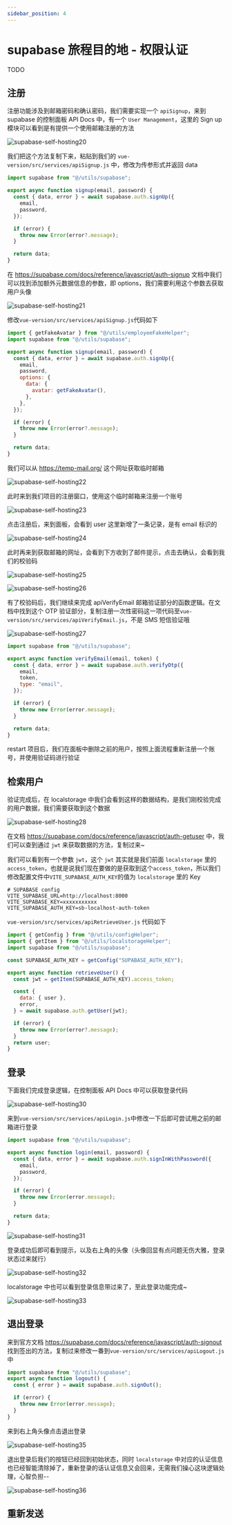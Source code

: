 ```yaml
---
sidebar_position: 4
---
```


# supabase 旅程目的地 - 权限认证

TODO

## 注册

注册功能涉及到邮箱密码和确认密码，我们需要实现一个 `apiSignup`，来到 supabase 的控制面板 API Docs 中，有一个 `User Management`，这里的 Sign up 模块可以看到是有提供一个使用邮箱注册的方法

![supabase-self-hosting20](https://fxpby.oss-cn-beijing.aliyuncs.com/blogImg/framework/supabase/supabase-self-hosting20.jpg)

我们把这个方法复制下来，粘贴到我们的 `vue-version/src/services/apiSignup.js` 中，修改为传参形式并返回 data

```js
import supabase from "@/utils/supabase";

export async function signup(email, password) {
  const { data, error } = await supabase.auth.signUp({
    email,
    password,
  });

  if (error) {
    throw new Error(error?.message);
  }

  return data;
}
```

在 https://supabase.com/docs/reference/javascript/auth-signup 文档中我们可以找到添加额外元数据信息的参数，即 options，我们需要利用这个参数去获取用户头像

![supabase-self-hosting21](https://fxpby.oss-cn-beijing.aliyuncs.com/blogImg/framework/supabase/supabase-self-hosting21.jpg)

修改`vue-version/src/services/apiSignup.js`代码如下

```js
import { getFakeAvatar } from "@/utils/employeeFakeHelper";
import supabase from "@/utils/supabase";

export async function signup(email, password) {
  const { data, error } = await supabase.auth.signUp({
    email,
    password,
    options: {
      data: {
        avatar: getFakeAvatar(),
      },
    },
  });

  if (error) {
    throw new Error(error?.message);
  }

  return data;
}
```

我们可以从 https://temp-mail.org/ 这个网址获取临时邮箱

![supabase-self-hosting22](https://fxpby.oss-cn-beijing.aliyuncs.com/blogImg/framework/supabase/supabase-self-hosting22.jpg)

此时来到我们项目的注册窗口，使用这个临时邮箱来注册一个账号

![supabase-self-hosting23](https://fxpby.oss-cn-beijing.aliyuncs.com/blogImg/framework/supabase/supabase-self-hosting23.jpg)

点击注册后，来到面板，会看到 user 这里新增了一条记录，是有 email 标识的

![supabase-self-hosting24](https://fxpby.oss-cn-beijing.aliyuncs.com/blogImg/framework/supabase/supabase-self-hosting24.jpg)

此时再来到获取邮箱的网址，会看到下方收到了邮件提示，点击去确认，会看到我们的校验码

![supabase-self-hosting25](https://fxpby.oss-cn-beijing.aliyuncs.com/blogImg/framework/supabase/supabase-self-hosting25.jpg)

![supabase-self-hosting26](https://fxpby.oss-cn-beijing.aliyuncs.com/blogImg/framework/supabase/supabase-self-hosting26.jpg)

有了校验码后，我们继续来完成 apiVerifyEmail 邮箱验证部分的函数逻辑。在文档中找到这个 OTP 验证部分，复制注册一次性密码这一项代码至`vue-version/src/services/apiVerifyEmail.js`，不是 SMS 短信验证哦

![supabase-self-hosting27](https://fxpby.oss-cn-beijing.aliyuncs.com/blogImg/framework/supabase/supabase-self-hosting27.jpg)

```js
import supabase from "@/utils/supabase";

export async function verifyEmail(email, token) {
  const { data, error } = await supabase.auth.verifyOtp({
    email,
    token,
    type: "email",
  });

  if (error) {
    throw new Error(error.message);
  }

  return data;
}
```

restart 项目后，我们在面板中删除之前的用户，按照上面流程重新注册一个账号，并使用验证码进行验证

## 检索用户

验证完成后，在 localstorage 中我们会看到这样的数据结构，是我们刚校验完成的用户数据，我们需要获取到这个数据

![supabase-self-hosting28](https://fxpby.oss-cn-beijing.aliyuncs.com/blogImg/framework/supabase/supabase-self-hosting28.jpg)

在文档 https://supabase.com/docs/reference/javascript/auth-getuser 中，我们可以查到通过 `jwt` 来获取数据的方法，复制过来~

我们可以看到有一个参数 `jwt`，这个 `jwt` 其实就是我们前面 `localstorage` 里的 `access_token`，也就是说我们现在要做的是获取到这个`access_token`，所以我们修改配置文件中`VITE_SUPABASE_AUTH_KEY`的值为 `localstorage` 里的 Key

```env
# SUPABASE config
VITE_SUPABASE_URL=http://localhost:8000
VITE_SUPABASE_KEY=xxxxxxxxxxx
VITE_SUPABASE_AUTH_KEY=sb-localhost-auth-token
```

`vue-version/src/services/apiRetrieveUser.js` 代码如下

```js
import { getConfig } from "@/utils/configHelper";
import { getItem } from "@/utils/localstorageHelper";
import supabase from "@/utils/supabase";

const SUPABASE_AUTH_KEY = getConfig("SUPABASE_AUTH_KEY");

export async function retrieveUser() {
  const jwt = getItem(SUPABASE_AUTH_KEY).access_token;

  const {
    data: { user },
    error,
  } = await supabase.auth.getUser(jwt);

  if (error) {
    throw new Error(error?.message);
  }
  return user;
}
```

## 登录

下面我们完成登录逻辑，在控制面板 API Docs 中可以获取登录代码

![supabase-self-hosting30](https://fxpby.oss-cn-beijing.aliyuncs.com/blogImg/framework/supabase/supabase-self-hosting30.jpg)

来到`vue-version/src/services/apiLogin.js`中修改一下后即可尝试用之前的邮箱进行登录

```js
import supabase from "@/utils/supabase";

export async function login(email, password) {
  const { data, error } = await supabase.auth.signInWithPassword({
    email,
    password,
  });

  if (error) {
    throw new Error(error.message);
  }

  return data;
}
```

![supabase-self-hosting31](https://fxpby.oss-cn-beijing.aliyuncs.com/blogImg/framework/supabase/supabase-self-hosting31.jpg)

登录成功后即可看到提示，以及右上角的头像（头像回显有点问题无伤大雅，登录状态过来就行）

![supabase-self-hosting32](https://fxpby.oss-cn-beijing.aliyuncs.com/blogImg/framework/supabase/supabase-self-hosting32.jpg)

localstorage 中也可以看到登录信息带过来了，至此登录功能完成~

![supabase-self-hosting33](https://fxpby.oss-cn-beijing.aliyuncs.com/blogImg/framework/supabase/supabase-self-hosting33.jpg)

## 退出登录

来到官方文档 https://supabase.com/docs/reference/javascript/auth-signout 找到签出的方法，复制过来修改一番到`vue-version/src/services/apiLogout.js`中

```js
import supabase from "@/utils/supabase";
export async function logout() {
  const { error } = await supabase.auth.signOut();

  if (error) {
    throw new Error(error.message);
  }
}
```

来到右上角头像点击退出登录

![supabase-self-hosting35](https://fxpby.oss-cn-beijing.aliyuncs.com/blogImg/framework/supabase/supabase-self-hosting35.jpg)

退出登录后我们的按钮已经回到初始状态，同时 `localstorage` 中对应的认证信息也已经智能清除掉了，重新登录的话认证信息又会回来，无需我们操心这块逻辑处理，心智负担--

![supabase-self-hosting36](https://fxpby.oss-cn-beijing.aliyuncs.com/blogImg/framework/supabase/supabase-self-hosting36.jpg)

## 重新发送
